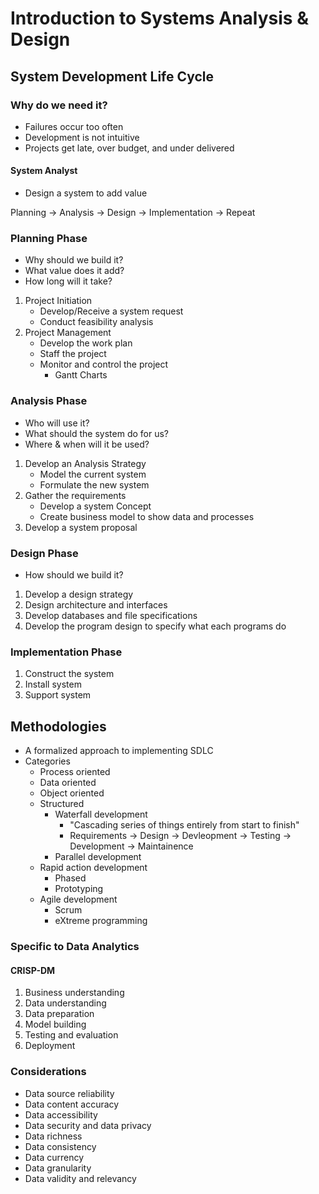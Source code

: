 # Introduction to Systems Analysis & Design
## System Development Life Cycle
### Why do we need it?
- Failures occur too often
- Development is not intuitive
- Projects get late, over budget, and under delivered
#### System Analyst
- Design a system to add value

Planning -> Analysis -> Design -> Implementation -> Repeat

### Planning Phase
- Why should we build it?
- What value does it add?
- How long will it take?

1. Project Initiation
	- Develop/Receive a system request
	-  Conduct feasibility analysis
2. Project Management
	-  Develop the work plan
	-  Staff the project
	-  Monitor and control the project
		- Gantt Charts

### Analysis Phase
- Who will use it?
- What should the system do for us?
- Where & when will it be used?

1. Develop an Analysis Strategy
	- Model the current system
	- Formulate the new system
2. Gather the requirements
	- Develop a system Concept
	- Create business model to show data and processes
3. Develop a system proposal

### Design Phase
- How should we build it?

1. Develop a design strategy
2. Design architecture and interfaces
3. Develop databases and file specifications
4. Develop the program design to specify what each programs do

### Implementation Phase

1. Construct the system
2. Install system
3. Support system


## Methodologies
- A formalized approach to implementing SDLC
- Categories
	- Process oriented
	- Data oriented
	- Object oriented
	- Structured
		- Waterfall development
			- "Cascading series of things entirely from start to finish"
			- Requirements -> Design -> Devleopment -> Testing -> Development -> Maintainence
		- Parallel development
	- Rapid action development
		- Phased
		- Prototyping
	- Agile development
		- Scrum
		- eXtreme programming

### Specific to Data Analytics
#### CRISP-DM

1. Business understanding
2. Data understanding
3. Data preparation
4. Model building
5. Testing and evaluation
6. Deployment

### Considerations

- Data source reliability
- Data content accuracy
- Data accessibility
- Data security and data privacy
- Data richness
- Data consistency
- Data currency
- Data granularity
- Data validity and relevancy

